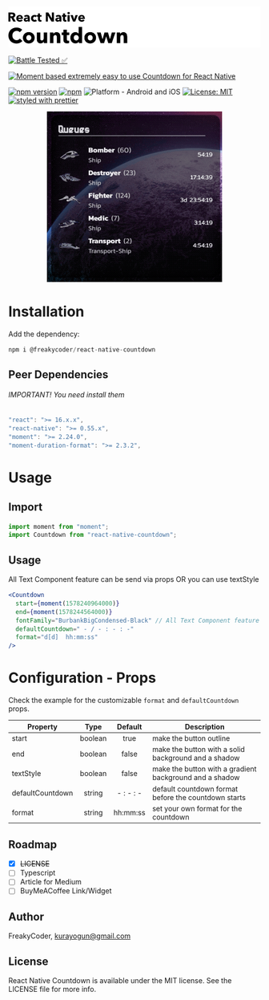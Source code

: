 <img alt="React Native Countdown" src="assets/logo.png" width="1050"/>

[![Battle Tested ✅](https://img.shields.io/badge/-Battle--Tested%20%E2%9C%85-03666e?style=for-the-badge)](https://github.com/WrathChaos/react-native-countdown)

[![Moment based extremely easy to use Countdown for React Native](https://img.shields.io/badge/-Moment%20based%20extremely%20easy%20to%20use%20Countdown%20for%20React%20Native-lightgrey?style=for-the-badge)](https://github.com/WrathChaos/react-native-countdown)

[![npm version](https://img.shields.io/npm/v/@freakycoder/react-native-countdown.svg?style=for-the-badge)](https://www.npmjs.com/package/freakycoder/react-native-countdown)
[![npm](https://img.shields.io/npm/dt/@freakycoder/react-native-countdown.svg?style=for-the-badge)](https://www.npmjs.com/package/freakycoder/react-native-countdown)
![Platform - Android and iOS](https://img.shields.io/badge/platform-Android%20%7C%20iOS-blue.svg?style=for-the-badge)
[![License: MIT](https://img.shields.io/badge/License-MIT-green.svg?style=for-the-badge)](https://opensource.org/licenses/MIT)
[![styled with prettier](https://img.shields.io/badge/styled_with-prettier-ff69b4.svg?style=for-the-badge)](https://github.com/prettier/prettier)

<p align="center">
  <img alt="React Native Countdown"
        src="assets/Screenshots/example.gif" />
</p>

# Installation

Add the dependency:

```js
npm i @freakycoder/react-native-countdown
```

## Peer Dependencies

###### IMPORTANT! You need install them

```js
"react": ">= 16.x.x",
"react-native": ">= 0.55.x",
"moment": ">= 2.24.0",
"moment-duration-format": ">= 2.3.2",
```

# Usage

## Import

```js
import moment from "moment";
import Countdown from "react-native-countdown";
```

## Usage

All Text Component feature can be send via props OR you can use textStyle

```jsx
<Countdown
  start={moment(1578240964000)}
  end={moment(1578244564000)}
  fontFamily="BurbankBigCondensed-Black" // All Text Component feature can be send via props OR you can use textStyle
  defaultCountdown=" - / - : - : -"
  format="d[d]  hh:mm:ss"
/>
```

# Configuration - Props

Check the example for the customizable `format` and `defaultCountdown` props.

| Property         |  Type   |  Default  | Description                                             |
| ---------------- | :-----: | :-------: | ------------------------------------------------------- |
| start            | boolean |   true    | make the button outline                                 |
| end              | boolean |   false   | make the button with a solid background and a shadow    |
| textStyle        | boolean |   false   | make the button with a gradient background and a shadow |
| defaultCountdown | string  | - : - : - | default countdown format before the countdown starts    |
| format           | string  | hh:mm:ss  | set your own format for the countdown                   |

## Roadmap

- [x] ~~LICENSE~~
- [ ] Typescript
- [ ] Article for Medium
- [ ] BuyMeACoffee Link/Widget

## Author

FreakyCoder, kurayogun@gmail.com

## License

React Native Countdown is available under the MIT license. See the LICENSE file for more info.
